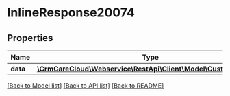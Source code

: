 # InlineResponse20074

## Properties
Name | Type | Description | Notes
------------ | ------------- | ------------- | -------------
**data** | [**\CrmCareCloud\Webservice\RestApi\Client\Model\CustomerSource**](CustomerSource.md) |  | [optional] 

[[Back to Model list]](../../README.md#documentation-for-models) [[Back to API list]](../../README.md#documentation-for-api-endpoints) [[Back to README]](../../README.md)

